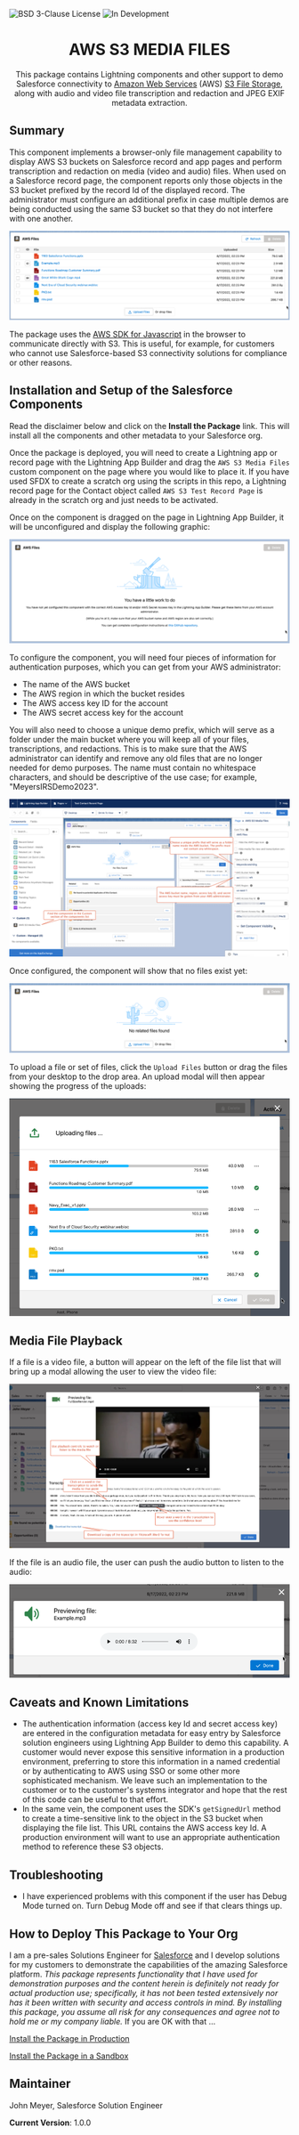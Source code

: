 ![BSD 3-Clause License](https://img.shields.io/badge/license-BSD%203--Clause-success) ![In Development](https://img.shields.io/badge/status-Released-success)

<h1 align="center">AWS S3 MEDIA FILES</h1>
<p align="center">
This package contains Lightning components and other support to demo Salesforce connectivity to <a href="https://aws.amazon.com">Amazon Web Services</a> (AWS) <a href="https://aws.amazon.com/aws/s3">S3 File Storage</a>, along with audio and video file transcription and redaction and JPEG EXIF metadata extraction.
</p>

## Summary

This component implements a browser-only file management capability to display AWS S3 buckets on Salesforce record and app pages and perform transcription and redaction on media (video and audio) files. When used on a Salesforce record page, the component reports only those objects in the S3 bucket prefixed by the record Id of the displayed record. The administrator must configure an additional prefix in case multiple demos are being conducted using the same S3 bucket so that they do not interfere with one another.

![File List](images/File_List.png)

The package uses the [AWS SDK for Javascript](https://docs.aws.amazon.com/sdk-for-javascript/v2/developer-guide/welcome.html) in the browser to communicate directly with S3. This is useful, for example, for customers who cannot use Salesforce-based S3 connectivity solutions for compliance or other reasons.

## Installation and Setup of the Salesforce Components

Read the disclaimer below and click on the **Install the Package** link. This will install all the components and other metadata to your Salesforce org.

Once the package is deployed, you will need to create a Lightning app or record page with the Lightning App Builder and drag the `AWS S3 Media Files` custom component on the page where you would like to place it. If you have used SFDX to create a scratch org using the scripts in this repo, a Lightning record page for the Contact object called `AWS S3 Test Record Page` is already in the scratch org and just needs to be activated.

Once on the component is dragged on the page in Lightning App Builder, it will be unconfigured and display the following graphic:

![Unconfigured Component](images/Unconfigured_Component.png)

To configure the component, you will need four pieces of information for authentication purposes, which you can get from your AWS administrator:

- The name of the AWS bucket
- The AWS region in which the bucket resides
- The AWS access key ID for the account
- The AWS secret access key for the account

You will also need to choose a unique demo prefix, which will serve as a folder under the main bucket where you will keep all of your files, transcriptions, and redactions. This is to make sure that the AWS administrator can identify and remove any old files that are no longer needed for demo purposes. The name must contain no whitespace characters, and should be descriptive of the use case; for example, "MeyersIRSDemo2023".

![App Builder](images/App_Builder.png)

Once configured, the component will show that no files exist yet:

![No Files Found](images/No_Files_Found.png)

To upload a file or set of files, click the `Upload Files` button or drag the files from your desktop to the drop area. An upload modal will then appear showing the progress of the uploads:

![Upload](images/Upload.png)

## Media File Playback

If a file is a video file, a button will appear on the left of the file list that will bring up a modal allowing the user to view the video file:

![Video Playback](images/Video_Playback.png)

If the file is an audio file, the user can push the audio button to listen to the audio:

![Audio Playback](images/Audio_Playback.png)

## Caveats and Known Limitations

- The authentication information (access key Id and secret access key) are entered in the configuration metadata for easy entry by Salesforce solution engineers using Lightning App Builder to demo this capability. A customer would never expose this sensitive information in a production environment, preferring to store this information in a named credential or by authenticating to AWS using SSO or some other more sophisticated mechanism. We leave such an implementation to the customer or to the customer's systems integrator and hope that the rest of this code can be useful to that effort.
- In the same vein, the component uses the SDK's `getSignedUrl` method to create a time-sensitive link to the object in the S3 bucket when displaying the file list. This URL contains the AWS access key Id. A production environment will want to use an appropriate authentication method to reference these S3 objects.

## Troubleshooting

- I have experienced problems with this component if the user has Debug Mode turned on. Turn Debug Mode off and see if that clears things up.

## How to Deploy This Package to Your Org

I am a pre-sales Solutions Engineer for [Salesforce](https://www.salesforce.com) and I develop solutions for my customers to demonstrate the capabilities of the amazing Salesforce platform. _This package represents functionality that I have used for demonstration purposes and the content herein is definitely not ready for actual production use; specifically, it has not been tested extensively nor has it been written with security and access controls in mind. By installing this package, you assume all risk for any consequences and agree not to hold me or my company liable._ If you are OK with that ...

[Install the Package in Production](https://login.salesforce.com/packaging/installPackage.apexp?p0=04t2E000003smq0QAA)

[Install the Package in a Sandbox](https://test.salesforce.com/packaging/installPackage.apexp?p0=04t2E000003smq0QAA)

## Maintainer

John Meyer, Salesforce Solution Engineer

**Current Version**: 1.0.0
